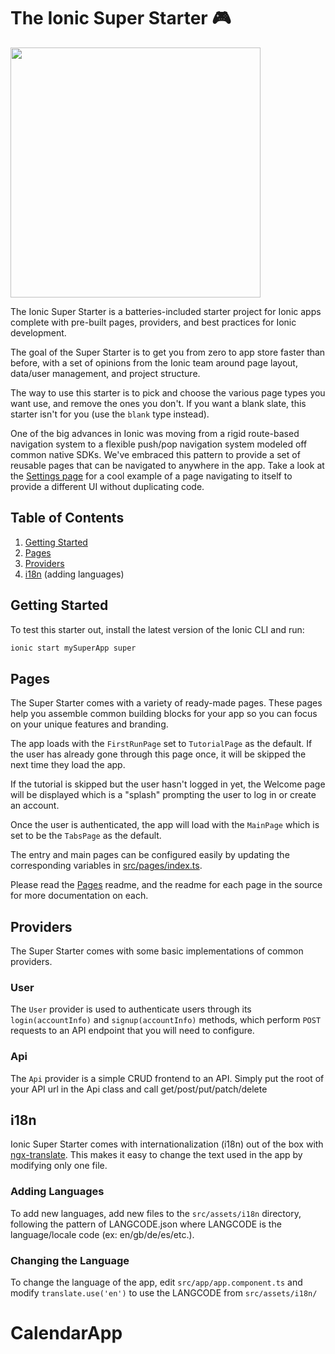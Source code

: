 # The Ionic Super Starter 🎮

<img src="https://user-images.githubusercontent.com/236501/32385619-bddac0ac-c08c-11e7-9ee4-9c892197191f.png" width="400" />

The Ionic Super Starter is a batteries-included starter project for Ionic apps
complete with pre-built pages, providers, and best practices for Ionic
development.

The goal of the Super Starter is to get you from zero to app store faster than
before, with a set of opinions from the Ionic team around page layout,
data/user management, and project structure.

The way to use this starter is to pick and choose the various page types you
want use, and remove the ones you don't. If you want a blank slate, this
starter isn't for you (use the `blank` type instead).

One of the big advances in Ionic was moving from a rigid route-based navigation
system to a flexible push/pop navigation system modeled off common native SDKs.
We've embraced this pattern to provide a set of reusable pages that can be
navigated to anywhere in the app. Take a look at the [Settings
page](https://github.com/ionic-team/starters/blob/master/ionic-angular/official/super/src/pages/settings/settings.html)
for a cool example of a page navigating to itself to provide a different UI
without duplicating code.

## Table of Contents

1. [Getting Started](#getting-started)
2. [Pages](#pages)
3. [Providers](#providers)
4. [i18n](#i18n) (adding languages)

## <a name="getting-started"></a>Getting Started

To test this starter out, install the latest version of the Ionic CLI and run:

```bash
ionic start mySuperApp super
```

## Pages

The Super Starter comes with a variety of ready-made pages. These pages help
you assemble common building blocks for your app so you can focus on your
unique features and branding.

The app loads with the `FirstRunPage` set to `TutorialPage` as the default. If
the user has already gone through this page once, it will be skipped the next
time they load the app.

If the tutorial is skipped but the user hasn't logged in yet, the Welcome page
will be displayed which is a "splash" prompting the user to log in or create an
account.

Once the user is authenticated, the app will load with the `MainPage` which is
set to be the `TabsPage` as the default.

The entry and main pages can be configured easily by updating the corresponding
variables in
[src/pages/index.ts](https://github.com/ionic-team/starters/blob/master/ionic-angular/official/super/src/pages/index.ts).

Please read the
[Pages](https://github.com/ionic-team/starters/tree/master/ionic-angular/official/super/src/pages)
readme, and the readme for each page in the source for more documentation on
each.

## Providers

The Super Starter comes with some basic implementations of common providers.

### User

The `User` provider is used to authenticate users through its
`login(accountInfo)` and `signup(accountInfo)` methods, which perform `POST`
requests to an API endpoint that you will need to configure.

### Api

The `Api` provider is a simple CRUD frontend to an API. Simply put the root of
your API url in the Api class and call get/post/put/patch/delete 

## i18n

Ionic Super Starter comes with internationalization (i18n) out of the box with
[ngx-translate](https://github.com/ngx-translate/core). This makes it easy to
change the text used in the app by modifying only one file. 

### Adding Languages

To add new languages, add new files to the `src/assets/i18n` directory,
following the pattern of LANGCODE.json where LANGCODE is the language/locale
code (ex: en/gb/de/es/etc.).

### Changing the Language

To change the language of the app, edit `src/app/app.component.ts` and modify
`translate.use('en')` to use the LANGCODE from `src/assets/i18n/`
# CalendarApp
